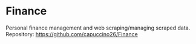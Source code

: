 # Finance
Personal finance management and web scraping/managing scraped data.
Repository: <https://github.com/capuccino26/Finance>

